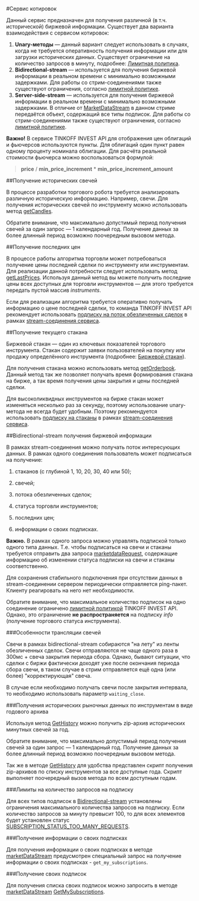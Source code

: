 #Сервис котировок

Данный сервис предназначен для получения различной (в т.ч. исторической) биржевой информации. 
Существует два варианта взаимодействия с сервисом котировок: 

1. **Unary-методы** — данный вариант следует использовать в случаях, когда не требуется оперативность получения
информации или для загрузки исторических данных. Существует ограничение на количество запросов в минуту,
подробнее: [Лимитная политика](/investAPI/limits).
2. **Bidirectional-stream** — используется для получения биржевой информации в реальном времени с минимально 
возможными задержками. Для работы со стрим-соединениями также существуют ограничения, согласно [лимитной политике](/investAPI/limits).
3. **Server-side-stream** — используется для получения биржевой информации в реальном времени с минимально
   возможными задержками. В отличие от [MarketDataStream]((/investAPI/marketdata#marketdatastream)) в данном стриме передаётся объект, содержащий все типы подписок.
Для работы со стрим-соединениями также существуют ограничения, согласно [лимитной политике](/investAPI/limits).


**Важно!** В сервисе TINKOFF INVEST API для отображения цен облигаций и фьючерсов используются пункты.
Для облигаций один пункт равен одному проценту номинала облигации.
Для расчёта реальной стоимости фьючерса можно воспользоваться формулой:

> **price** / **min_price_increment** * **min_price_increment_amount**

##Получение исторических свечей

В процессе разработки торгового робота требуется анализировать различную историческую информацию. Например,
свечи. Для получения исторических свечей по инструменту можно использовать метод [getCandles](/investAPI/marketdata#getcandles).

Обратите внимание, что максимально допустимый период получения свечей за один запрос — 1 календарный год. 
Получение данных за более длинный период возможно поочередным вызовом метода. 

##Получение последних цен

В процессе работы алгоритма торговли может потребоваться получение цены последней сделки по инструменту или
инструментам. Для реализации данной потребности следует использовать метод [getLastPrices](/investAPI/marketdata#getlastprices).
Используя данный метод вы можете получить последние цены всех доступных для торговли инструментов — для 
этого требуется передать пустой массив *instruments*.

Если для реализации алгоритма требуется оперативно получать информацию о цене последней сделки, то команда
TINKOFF INVEST API рекомендует использовать [подписку на поток обезличенных сделок](/investAPI/marketdata#subscribetradesrequest) 
в рамках [stream-соединения сервиса](/investAPI/marketdata#marketdatastream).

##Получение текущего стакана

Биржевой стакан — один из ключевых показателей торгового инструмента. Стакан содержит заявки пользователей
на покупку или продажу определённого инструмента (подробнее: [Биржевой стакан](https://www.tinkoff.ru/invest/account/help/trade-on-bs/bids/#q13)).

Для получения стакана можно использовать метод [getOrderbook](/investAPI/marketdata#getorderbook). 
Данный метод так же позволяет получать время формирования стакана на бирже, а так время получения цены закрытия и цены последней сделки.

Для высоколиквидных инструментов на бирже стакан может изменяться несколько раз за секунду, поэтому 
использование unary-метода не всегда будет удобным. Поэтому рекомендуется использовать 
[подписку на стаканы](/investAPI/marketdata#subscribeorderbookrequest) в рамках 
[stream-соединения сервиса](/investAPI/marketdata#marketdatastream).

<a name="stream"></a>

##Bidirectional-stream получения биржевой информации

В рамках stream-соединения можно получать поток интересующих данных. В рамках одного соединения пользователь
может подписаться на получение:

1. стаканов (с глубиной 1, 10, 20, 30, 40 или 50); 

2. свечей; 

3. потока обезличенных сделок; 

4. статуса торговли инструментов;

5. последних цен;

6. информации о своих подписках.

**Важно.** В рамках одного запроса можно управлять подпиской только одного типа данных. Т.е. чтобы подписаться на свечи 
и стаканы требуется отправить два запроса [marketdataRequest](/investAPI/marketdata#marketdatarequest), 
содержащие информацию об изменении статуса подписки на свечи и стаканы соответственно. 

Для сохранения стабильного подключения при отсутствии данных в stream-соединении сервером периодически
отправляется ping-пакет. Клиенту реагировать на него нет необходимости.

Обратите внимание, что максимальное количество подписок на одно соединение ограничено [лимитной политикой](/investAPI/limits/) 
TINKOFF INVEST API. Однако, это ограничение **не распространяется** на подписку *info* (получение торгового
статуса инструмента).

###Особенности трансляции свечей

Свечи в рамках bidirectional-stream собираются "на лету" из ленты обезличенных сделок. Свечи отправляются не чаще
одного раза в 300мс + свеча закрытия периода сбора. Однако, бывают ситуации, что сделки с биржи фактически
доходят уже после окончания периода сбора свечи, в таком случае в стрим отправляется ещё одна (или более) 
"корректирующая" свеча. 

В случае если необходимо получать свечи после закрытия интервала, то необходимо использовать параметр `waiting_close`.

###Получения исторических рыночных данных по инструментам в виде годового архива

Используя метод [GetHistory](/investAPI/get_history) можно получить zip-архив исторических минутных свечей за год.

Обратите внимание, что максимально допустимый период получения свечей за один запрос — 1 календарный год.
Получение данных за более длинный период возможно поочередным вызовом метода. 

Так же в методе [GetHistory](/investAPI/get_history) для удобства представлен скрипт получения zip-архивов по списку инструментов за все доступные года.
Скрипт выполняет поочередный вызов метода по всем доступным годам.

###Лимиты на количество запросов на подписку

Для всех типов подписок в [Bidirectional-stream](/investAPI/marketdata/#marketdatastream) установлены ограничения максимального количества запросов на подписку. 
Если количество запросов за минуту превысит 100, то для всех элементов будет установлен статус [SUBSCRIPTION_STATUS_TOO_MANY_REQUESTS](/investAPI/marketdata/#subscriptionstatus).

###Получение информации о своих подписках

Для получения информации о своих подписках в методе [marketDataStream](/investAPI/marketdata/#marketdatastream) предусмотрен специальный запрос на получение информации о своих подписках - `get_my_subscriptions`.

###Получение своих подписок

Для получения списка своих подписок можно запросить в методе [marketDataStream](/investAPI/marketdata/#marketdatastream) [GetMySubscriptions](/investAPI/marketdata/#getmysubscriptions).


